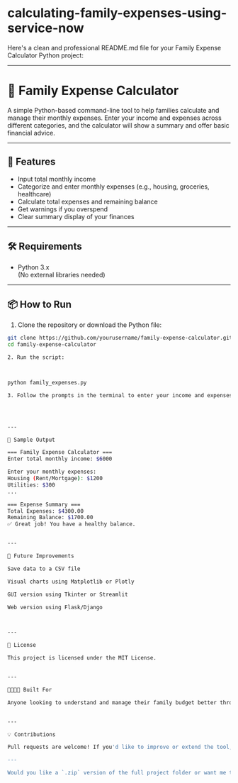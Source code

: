 # calculating-family-expenses-using-service-now
Here's a clean and professional README.md file for your Family Expense Calculator Python project:


---

# 🧾 Family Expense Calculator

A simple Python-based command-line tool to help families calculate and manage their monthly expenses. Enter your income and expenses across different categories, and the calculator will show a summary and offer basic financial advice.

---

## 🚀 Features

- Input total monthly income
- Categorize and enter monthly expenses (e.g., housing, groceries, healthcare)
- Calculate total expenses and remaining balance
- Get warnings if you overspend
- Clear summary display of your finances

---

## 🛠️ Requirements

- Python 3.x  
(No external libraries needed)

---

## 📦 How to Run

1. Clone the repository or download the Python file:

```bash
git clone https://github.com/yourusername/family-expense-calculator.git
cd family-expense-calculator

2. Run the script:



python family_expenses.py

3. Follow the prompts in the terminal to enter your income and expenses.




---

📸 Sample Output

=== Family Expense Calculator ===
Enter total monthly income: $6000

Enter your monthly expenses:
Housing (Rent/Mortgage): $1200
Utilities: $300
...

=== Expense Summary ===
Total Expenses: $4300.00
Remaining Balance: $1700.00
✅ Great job! You have a healthy balance.


---

🧩 Future Improvements

Save data to a CSV file

Visual charts using Matplotlib or Plotly

GUI version using Tkinter or Streamlit

Web version using Flask/Django



---

📝 License

This project is licensed under the MIT License.


---

👨‍👩‍👧‍👦 Built For

Anyone looking to understand and manage their family budget better through simple coding tools.


---

💡 Contributions

Pull requests are welcome! If you'd like to improve or extend the tool, feel free to fork the repo and submit your changes.

---

Would you like a `.zip` version of the full project folder or want me to generate visuals, icons, or a GUI next?

